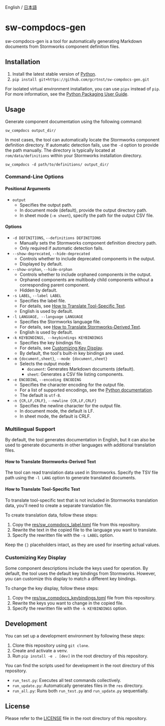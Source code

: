 English / [日本語](./README-ja.md)

# sw-compdocs-gen
sw-compdocs-gen is a tool for automatically generating Markdown documents from Stormworks component definition files.

## Installation
1. Install the latest stable version of [Python](https://www.python.org/).
2. `pip install git+https://github.com/gcrtnst/sw-compdocs-gen.git`

For isolated virtual environment installation, you can use `pipx` instead of `pip`. For more information, see the [Python Packaging User Guide](https://packaging.python.org/en/latest/guides/installing-stand-alone-command-line-tools/).

## Usage
Generate component documentation using the following command:
```
sw_compdocs output_dir/
```

In most cases, the tool can automatically locate the Stormworks component definition directory. If automatic detection fails, use the `-d` option to provide the path manually. The directory is typically located at `rom/data/definitions` within your Stormworks installation directory.
```
sw_compdocs -d path/to/definitions/ output_dir/
```

### Command-Line Options
#### Positional Arguments
- `output`
  - Specifies the output path.
  - In document mode (default), provide the output directory path.
  - In sheet mode (`-m sheet`), specify the path for the output CSV file.

#### Options
- `-d DEFINITIONS`, `--definitions DEFINITIONS`
  - Manually sets the Stormworks component definition directory path.
  - Only required if automatic detection fails.
- `--show-deprecated`, `--hide-deprecated`
  - Controls whether to include deprecated components in the output.
  - Displayed by default.
- `--show-orphan`, `--hide-orphan`
  - Controls whether to include orphaned components in the output.
  - Orphaned components are multibody child components without a corresponding parent component.
  - Hidden by default.
- `-s LABEL`, `--label LABEL`
  - Specifies the label file.
  - For details, see [How to Translate Tool-Specific Text](#How-to-Translate-Tool-Specific-Text).
  - English is used by default.
- `-l LANGUAGE, --language LANGUAGE`
  - Specifies the Stormworks language file.
  - For details, see [How to Translate Stormworks-Derived Text](#How-to-Translate-Stormworks-Derived-Text).
  - English is used by default.
- `-k KEYBINDINGS, --keybindings KEYBINDINGS`
  - Specifies the key bindings file.
  - For details, see [Customizing Key Display](#Customizing-Key-Display).
  - By default, the tool's built-in key bindings are used.
- `-m {document,sheet}`, `--mode {document,sheet}`
  - Selects the output mode:
    - `document`: Generates Markdown documents (default).
    - `sheet`: Generates a CSV file listing components.
- `-e ENCODING`, `--encoding ENCODING`
  - Specifies the character encoding for the output file.
  - For a list of supported encodings, see the [Python documentation](https://docs.python.org/3/library/codecs.html#standard-encodings).
  - The default is `utf-8`.
- `-n {CR,LF,CRLF}`, `--newline {CR,LF,CRLF}`
  - Specifies the newline character for the output file.
  - In document mode, the default is LF.
  - In sheet mode, the default is CRLF.

### Multilingual Support
By default, the tool generates documentation in English, but it can also be used to generate documents in other languages with additional translation files.

#### How to Translate Stormworks-Derived Text
The tool can read translation data used in Stormworks. Specify the TSV file path using the `-l LANG` option to generate translated documents.

#### How to Translate Tool-Specific Text
To translate tool-specific text that is not included in Stormworks translation data, you'll need to create a separate translation file.

To create translation data, follow these steps:
1. Copy the [res/sw_compdocs_label.toml](./res/sw_compdocs_label.toml) file from this repository.
2. Rewrite the text in the copied file to the language you want to translate.
3. Specify the rewritten file with the `-s LABEL` option.

Keep the `{}` placeholders intact, as they are used for inserting actual values.

### Customizing Key Display
Some component descriptions include the keys used for operation. By default, the tool uses the default key bindings from Stormworks. However, you can customize this display to match a different key bindings.

To change the key display, follow these steps:
1. Copy the [res/sw_compdocs_keybindings.toml](./res/sw_compdocs_keybindings.toml) file from this repository.
2. Rewrite the keys you want to change in the copied file.
3. Specify the rewritten file with the `-k KEYBINDINGS` option.

## Development
You can set up a development environment by following these steps:
1. Clone this repository using `git clone`.
2. Create and activate a venv.
3. Run `pip install -e . [dev]` in the root directory of this repository.

You can find the scripts used for development in the root directory of this repository.
- `run_test.py`: Executes all test commands collectively.
- `run_update.py`: Automatically generates files in the `res` directory.
- `run_all.py`: Runs both `run_test.py` and `run_update.py` sequentially.

## License
Please refer to the [LICENSE](./LICENSE) file in the root directory of this repository.
